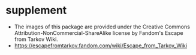 # supplement
- The images of this package are provided under the Creative Commons Attribution-NonCommercial-ShareAlike license by Fandom's Escape from Tarkov Wiki.
- https://escapefromtarkov.fandom.com/wiki/Escape_from_Tarkov_Wiki